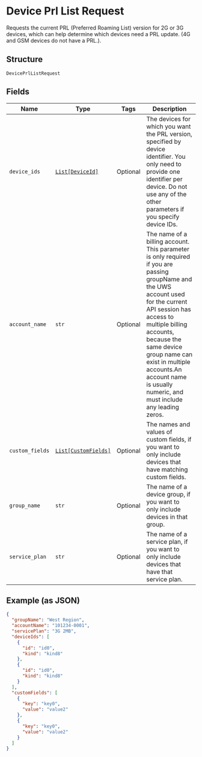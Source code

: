 
# Device Prl List Request

Requests the current PRL (Preferred Roaming List) version for 2G or 3G devices, which can help determine which devices need a PRL update. (4G and GSM devices do not have a PRL.).

## Structure

`DevicePrlListRequest`

## Fields

| Name | Type | Tags | Description |
|  --- | --- | --- | --- |
| `device_ids` | [`List[DeviceId]`](../../doc/models/device-id.md) | Optional | The devices for which you want the PRL version, specified by device identifier. You only need to provide one identifier per device. Do not use any of the other parameters if you specify device IDs. |
| `account_name` | `str` | Optional | The name of a billing account. This parameter is only required if you are passing groupName and the UWS account used for the current API session has access to multiple billing accounts, because the same device group name can exist in multiple accounts.An account name is usually numeric, and must include any leading zeros. |
| `custom_fields` | [`List[CustomFields]`](../../doc/models/custom-fields.md) | Optional | The names and values of custom fields, if you want to only include devices that have matching custom fields. |
| `group_name` | `str` | Optional | The name of a device group, if you want to only include devices in that group. |
| `service_plan` | `str` | Optional | The name of a service plan, if you want to only include devices that have that service plan. |

## Example (as JSON)

```json
{
  "groupName": "West Region",
  "accountName": "101234-0001",
  "servicePlan": "3G 2MB",
  "deviceIds": [
    {
      "id": "id0",
      "kind": "kind8"
    },
    {
      "id": "id0",
      "kind": "kind8"
    }
  ],
  "customFields": [
    {
      "key": "key0",
      "value": "value2"
    },
    {
      "key": "key0",
      "value": "value2"
    }
  ]
}
```

